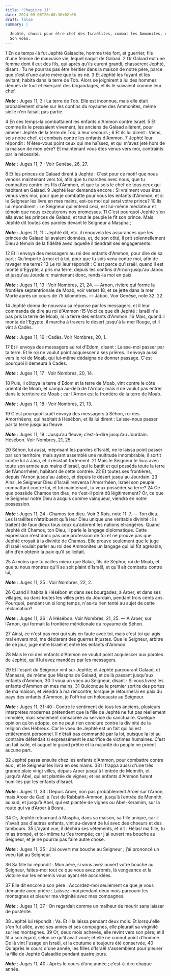 ```yaml
---
title: "Chapitre 11"
date: 2024-09-06T20:00:36+02:00
draft: false
summary: |
  
  Jephté, choisi pour être chef des Israélites, combat les Ammonites, et les défait.
  Son voeu.
---
```



1 En ce temps-là fut Jephté Galaadite, homme très fort, et guerrier, fils d'une femme de mauvaise vie, lequel naquit de Galaad. 2 Or Galaad eut une femme dont il eut des fils, qui après qu'ils eurent grandi, chassèrent Jephté, disant : Tu ne pourras pas être héritier dans la maison de notre père, parce que c'est d'une autre mère que tu es né. 3 Et Jephté les fuyant et les évitant, habita dans la terre de Tob. Alors se joignirent à lui des hommes dénués de tout et exerçant des brigandages, et ils le suivaient comme leur chef.

***Note*** :  Juges 11, 3 : La terre de Tob. Elle est inconnue, mais elle était probablement située sur les confins du royaume des Ammonites, même sielle n’en faisait pas partie.


4 En ces temps-là combattaient les enfants d'Ammon contre Israël. 5 Et comme ils le pressaient vivement, les anciens de Galaad allèrent, pour amener Jephté de la terre de Tob, à leur secours ; 6 Et ils lui dirent : Viens, sois notre chef, et combats contre les enfants d'Ammon. 7 Jephté leur répondit : N'êtes-vous point ceux qui me haïssez, et qui m'avez jeté hors de la maison de mon père? Et maintenant vous êtes venus vers moi, contraints par la nécessité.

***Note*** :  Juges 11, 7 : Voir Genèse, 26, 27.

8 Et les princes de Galaad dirent à Jephté : C'est pour ce motif que nous venons maintenant vers toi, afin que tu marches avec nous, que tu combattes contre les fils d'Ammon, et que tu sois le chef de tous ceux qui habitent en Galaad. 9 Jephté leur demanda encore : Si vraiment vous êtes venus vers moi, pour que je combatte pour vous les enfants d'Ammon, et si le Seigneur les livre en mes mains, est-ce moi qui serai votre prince? 10 Ils lui répondirent : Le Seigneur qui entend ceci, est lui-même médiateur et témoin que nous exécuterons nos promesses. 11 C'est pourquoi Jephté s'en alla avec les princes de Galaad, et tout le peuple le fit son prince. Mais Jephté dit toutes ces paroles devant le Seigneur à Maspha ;

***Note*** :  Juges 11, 11 : Jephté dit, etc. il renouvela les assurances que les princes de Galaad lui avaient données, et, de son côté, il prit solennellement Dieu à témoin de la fidélité avec laquelle il tiendrait ses engagements.


12 Et il envoya des messagers au roi des enfants d'Ammon, pour dire de sa part : Qu'importe à moi et à toi, pour que tu sois venu contre moi, afin de ravager ma terre? 13 Le roi leur répondit : C'est parce qu'Israël, quand il est monté d'Egypte, a pris ma terre, depuis les confins d'Arnon jusqu'au Jaboc et jusqu'au Jourdain: maintenant donc, rends-la moi en paix.

***Note*** :  Juges 11, 13 : Voir Nombres, 21, 24. ― Arnon, rivière qui forme la frontière septentrionale de Moab, voir verset 18, et se jette dans la mer Morte après un cours de 75 kilomètres. ― Jaboc. Voir Genèse, note 32. 22.


14 Jephté donna de nouveau sa réponse par les messagers, et il leur commanda de dire au roi d'Ammon :15 Voici ce que dit Jephté : Israël n'a pas pris la terre de Moab, ni la terre des enfants d'Ammon :16 Mais, quand il monta de l'Egypte, il marcha à travers le désert jusqu'à la mer Rouge, et il vint à Cadès.

***Note*** :  Juges 11, 16 : Cadès. Voir Nombres, 20, 1.

17 Et il envoya des messagers au roi d'Edom, disant : Laisse-moi passer par ta terre. Et le roi ne voulut point acquiescer à ses prières. Il envoya aussi vers le roi de Moab, qui lui-même dédaigna de donner passage. C'est pourquoi il demeura à Cadès.

***Note*** :  Juges 11, 17 : Voir Nombres, 20, 14.

18 Puis, il côtoya la terre d'Edom et la terre de Moab, vint contre le côté oriental de Moab, et campa au-delà de l'Arnon; mais il ne voulut pas entrer dans le territoire de Moab ; car l'Arnon est la frontière de la terre de Moab.

***Note*** :  Juges 11, 18 : Voir Nombres, 21, 13.

19 C'est pourquoi Israël envoya des messagers à Séhon, roi des Amorrhéens, qui habitait à Hésébon, et ils lui dirent : Laisse-nous passer par ta terre jusqu'au fleuve.

***Note*** :  Juges 11, 19 : Jusqu’au fleuve; c’est-à-dire jusqu’au Jourdain. Hésébon. Voir Nombres, 21, 25.

20 Séhon, lui aussi, méprisant les paroles d'Israël, ne le laissa point passer par son territoire; mais ayant assemblé une multitude innombrable, il sortit contre lui à Jasa, et il résistait fortement. 21 Mais le Seigneur le livra avec toute son armée aux mains d'Israël, qui le battit et qui posséda toute la terre de l'Amorrhéen, habitant de cette contrée. 22 Et toutes ses frontières, depuis l'Arnon jusqu'au Jaboc, et depuis le désert jusqu'au Jourdain. 23 Ainsi, le Seigneur Dieu d'Israël renversa l'Amorrhéen, Israël son peuple combattant contre lui, et toi maintenant, tu veux posséder sa terre? 24 Ce que possède Chamos ton dieu, ne t'est-il point dû légitimement? Or, ce que le Seigneur notre Dieu a acquis comme vainqueur, viendra en notre possession.

***Note*** :  Juges 11, 24 : Chamos ton dieu. Voir 3 Rois, note 11. 7. ― Ton dieu. Les Israélites n’attribuent qu’à leur Dieu unique une véritable divinité : ils traitent de faux dieux tous ceux qu’adorent les nations étrangères. Quand Jephté dit Chamos, ton Dieu, il parle le langage diplomatique. Cette expression n’est donc pas une profession de foi et ne prouve pas que Jephté croyait à la divinité de Chamos. Elle prouve seulement que le juge d’Israël voulait parler au roi des Ammonites un langage qui lui fût agréable, afin d’en obtenir la paix qu’il sollicitait.

25 A moins que tu vailles mieux que Balac, fils de Séphor, roi de Moab, et que tu nous montres qu'il se soit plaint d'Israël, et qu'il ait combattu contre lui,

***Note*** :  Juges 11, 25 : Voir Nombres, 22, 2.

26 Quand il habita à Hésébon et dans ses bourgades, à Aroer, et dans ses villages, ou dans toutes les villes près du Jourdain, pendant trois cents ans. Pourquoi, pendant un si long temps, n'as-tu rien tenté au sujet de cette réclamation?

***Note*** :  Juges 11, 26 : A Hésébon. Voir Nombres, 21, 25. ― A Aroer, sur l’Arnon, qui formait la frontière méridionale du royaume de Séhon.

27 Ainsi, ce n'est pas moi qui suis en faute avec toi, mais c'est toi qui agis mal envers moi, me déclarant des guerres injustes. Que le Seigneur, arbitre de ce jour, juge entre Israël et entre les enfants d'Ammon.


28 Mais le roi des enfants d'Ammon ne voulut point acquiescer aux paroles de Jephté, qu'il lui avez mandées par les messagers.


29 Et l'esprit du Seigneur vint sur Jephté; et Jephté parcourant Galaad, et Manassé, de même que Maspha de Galaad, et de là passant jusqu'aux enfants d'Ammon, 30 Il voua un voeu au Seigneur, disant : Si vous livrez les enfants d'Ammon en mes mains, 31 Quiconque le premier sortira des portes de ma maison, et viendra à ma rencontre, lorsque je retournerai en paix du pays des enfants d'Ammon, je l'offrirai en holocauste au Seigneur.

***Note*** :  Juges 11, 31-40 : Contre le sentiment de tous les anciens, plusieurs interprètes modernes prétendent que la fille de Jephté ne fut pas réellement immolée, mais seulement consacrée au service du sanctuaire. Quelque opinion qu’on adopte, on ne peut rien conclure contre la divinité de la religion des Hébreux. Car le voeu de Jephté est un fait qui lui est entièrement personnel. Il n’était pas commandé par la loi, puisque la loi au contraire défendait si expressément le sacrifice de victimes humaines. C’est un fait isolé, et auquel le grand prêtre et la majorité du peuple ne prirent aucune part.


32 Jephté passa ensuite chez les enfants d'Ammon, pour combattre contre eux ; et le Seigneur les livra en ses mains. 33 Il frappa aussi d'une très grande plaie vingt villes, depuis Aroer jusqu'à l'entrée de Mennith, et jusqu'à Abel, qui est plantée de vignes; et les enfants d'Ammon furent humiliés par les enfants d'Israël.

***Note*** :  Juges 11, 33 : Depuis Aroer, non pas probablement Aroer sur l’Arnon, mais Aroer de Gad, à l’est de Rabbath-Ammon, jusqu’à l’entrée de Mennith, au sud, et jusqu’à Abel, qui est plantée de vignes ou Abel-Keramim, sur la route qui va d’Aroer à Bosra.


34 Or, Jephté retournant à Maspha, dans sa maison, sa fille unique, car il n'avait pas d'autres enfants, vint au-devant de lui avec des choeurs et des tambours. 35 L'ayant vue, il déchira ses vêtements, et dit : Hélas! ma fille, tu m'as trompé, et toi-même tu t'es trompée; car j'ai ouvert ma bouche au Seigneur, et je ne pourrai pas faire autre chose.

***Note*** :  Juges 11, 35 : J’ai ouvert ma bouche au Seigneur ; j’ai prononcé un voeu fait au Seigneur.

36 Sa fille lui répondit : Mon père, si vous avez ouvert votre bouche au Seigneur, faites-moi tout ce que vous avez promis, là vengeance et la victoire sur les ennemis vous ayant été accordées.

37 Elle dit encore à son père : Accordez-moi seulement ce que je vous demande avec prière : Laissez-moi pendant deux mois parcourir les montagnes et pleurer ma virginité avec mes compagnes.

***Note*** :  Juges 11, 37 : On regardait comme un malheur de mourir sans laisser de postérité.

38 Jephté lui répondit : Va. Et il la laissa pendant deux mois. Et lorsqu'elle s'en fut allée, avec ses amies et ses compagnes, elle pleurait sa virginité sur les montagnes. 39 Or, deux mois achevés, elle revint vers son père; et il fit à son égard, selon ce qu'il avait voué; et elle ne connut point d'homme. De là vint l'usage en Israël, et la coutume a toujours été conservée, 40 Qu'après le cours d'une année, les filles d'Israël s'assemblent pour pleurer la fille de Jephté Galaadite pendant quatre jours.

***Note*** :  Juges 11, 40 : Après le cours d’une année ; c’est-à-dire chaque année.

